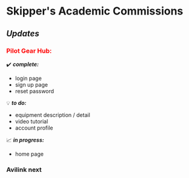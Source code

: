 # Skipper's Academic Commissions

## *Updates*

### <font color="red">Pilot Gear Hub:</font>

:heavy_check_mark: __*complete:*__
- login page
- sign up page
- reset password
 
:bulb: __*to do:*__
- equipment description / detail
- video tutorial
- account profile

:chart_with_upwards_trend: __*in progress:*__
- home page

### Avilink next
